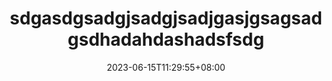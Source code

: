 ---
title: "sdgasdgsadgjsadgjsadjgasjgsagsadgsdhadahdashadsfsdg"
date: 2023-06-15T11:29:55+08:00
categories: 
tags: 
draft: false
cover: 
---